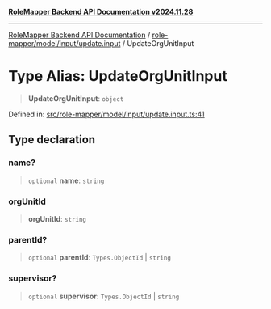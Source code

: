 [**RoleMapper Backend API Documentation v2024.11.28**](../../../../../README.md)

***

[RoleMapper Backend API Documentation](../../../../../modules.md) / [role-mapper/model/input/update.input](../README.md) / UpdateOrgUnitInput

# Type Alias: UpdateOrgUnitInput

> **UpdateOrgUnitInput**: `object`

Defined in: [src/role-mapper/model/input/update.input.ts:41](https://github.com/FlowCraft-AG/RoleMapper/blob/3eb36c970c08048b7af3096cccc727e0fc5a22b5/backend/src/role-mapper/model/input/update.input.ts#L41)

## Type declaration

### name?

> `optional` **name**: `string`

### orgUnitId

> **orgUnitId**: `string`

### parentId?

> `optional` **parentId**: `Types.ObjectId` \| `string`

### supervisor?

> `optional` **supervisor**: `Types.ObjectId` \| `string`
